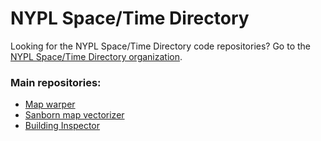 # NYPL Space/Time Directory

Looking for the NYPL Space/Time Directory code repositories? Go to the [NYPL Space/Time Directory organization](https://github.com/nypl-spacetime).

### Main repositories:

- [Map warper](https://github.com/nypl-spacetime/nypl-warper)
- [Sanborn map vectorizer](https://github.com/nypl-spacetime/map-vectorizer)
- [Building Inspector](https://github.com/nypl-spacetime/building-inspector)
